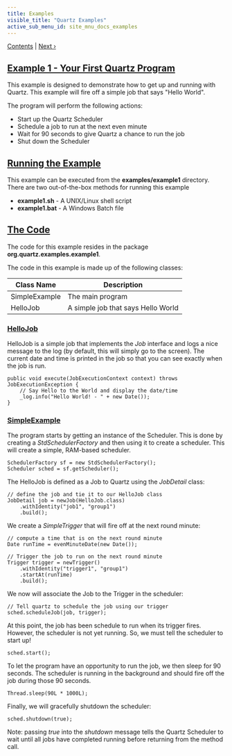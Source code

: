 ```yaml
---
title: Examples
visible_title: "Quartz Examples"
active_sub_menu_id: site_mnu_docs_examples
---
```

<div class="secNavPanel">
          <a href=".">Contents</a> |
          <a href="Example3.md">Next&nbsp;&rsaquo;</a>
</div>

## [Example 1 - Your First Quartz Program](#Example1-Overview)
This example is designed to demonstrate how to get up and running with Quartz.   This example will fire off a simple job that says "Hello World".

The program will perform the following actions: 


+ Start up the Quartz Scheduler
+ Schedule a job to run at the next even minute
+ Wait for 90 seconds to give Quartz a chance to run the job
+ Shut down the Scheduler



## [Running the Example](#Example1-RunningtheExample)
This example can be executed from the **examples/example1** directory.   There are two out-of-the-box methods for running this example


+ **example1.sh** - A UNIX/Linux shell script
+ **example1.bat** - A Windows Batch file



## [The Code](#Example1-TheCode)
The code for this example resides in the package **org.quartz.examples.example1**.   

The code in this example is made up of the following classes:

<table>
<thead>
<tr>
<th> Class Name </th>
<th> Description</th>
</tr>
</thead>
<tbody>
<tr>
<td> SimpleExample </td> 
<td> The main program</td>
</tr>
<tr>
<td> HelloJob </td>
<td> A simple job that says Hello World</td>
</tr>
</tbody>
</table>

### [HelloJob](#Example1-HelloJob)
HelloJob is a simple job that implements the *Job* interface and logs a nice message to the log (by default, this will simply go to the screen).   The current date and time is printed in the job so that you can see exactly when the job is run.


<pre class="prettyprint highlight"><code class="language-java" data-lang="java">public void execute(JobExecutionContext context) throws JobExecutionException {
    // Say Hello to the World and display the date/time
    _log.info("Hello World! - " + new Date());
}
</code></pre>



### [SimpleExample](#Example1-SimpleExample)
The program starts by getting an instance of the Scheduler.  This is done by creating a *StdSchedulerFactory* and then using it to create a scheduler.   This will create a simple, RAM-based scheduler.

<pre class="prettyprint highlight"><code class="language-java" data-lang="java">SchedulerFactory sf = new StdSchedulerFactory();
Scheduler sched = sf.getScheduler();
</code></pre>


The HelloJob is defined as a Job to Quartz using the *JobDetail* class:

<pre class="prettyprint highlight"><code class="language-java" data-lang="java">// define the job and tie it to our HelloJob class
JobDetail job = newJob(HelloJob.class)
    .withIdentity("job1", "group1")
    .build();
</code></pre>


We create a *SimpleTrigger* that will fire off at the next round minute:

<pre class="prettyprint highlight"><code class="language-java" data-lang="java">// compute a time that is on the next round minute
Date runTime = evenMinuteDate(new Date());

// Trigger the job to run on the next round minute
Trigger trigger = newTrigger()
    .withIdentity("trigger1", "group1")
    .startAt(runTime)
    .build();
</code></pre>


We now will associate the Job to the Trigger in the scheduler:

<pre class="prettyprint highlight"><code class="language-java" data-lang="java">// Tell quartz to schedule the job using our trigger
sched.scheduleJob(job, trigger);
</code></pre>


At this point, the job has been schedule to run when its trigger fires.  However, the scheduler is not yet running.   So, we must tell the scheduler to start up!

<pre class="prettyprint highlight"><code class="language-java" data-lang="java">sched.start();
</code></pre>


To let the program have an opportunity to run the job, we then sleep for 90 seconds.  The scheduler is running in the background and should fire off the job during those 90 seconds.

<pre class="prettyprint highlight"><code class="language-java" data-lang="java">Thread.sleep(90L * 1000L);
</code></pre>


Finally, we will gracefully shutdown the scheduler:

<pre class="prettyprint highlight"><code class="language-java" data-lang="java">sched.shutdown(true);
</code></pre>


Note:  passing *true* into the *shutdown* message tells the Quartz Scheduler to wait until all jobs have completed running before returning from the method call.
